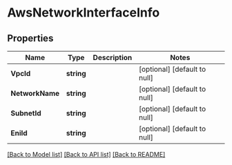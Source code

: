 # AwsNetworkInterfaceInfo

## Properties
Name | Type | Description | Notes
------------ | ------------- | ------------- | -------------
**VpcId** | **string** |  | [optional] [default to null]
**NetworkName** | **string** |  | [optional] [default to null]
**SubnetId** | **string** |  | [optional] [default to null]
**EniId** | **string** |  | [optional] [default to null]

[[Back to Model list]](../README.md#documentation-for-models) [[Back to API list]](../README.md#documentation-for-api-endpoints) [[Back to README]](../README.md)

